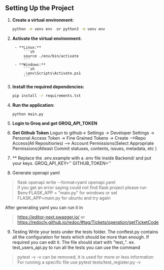 ## Setting Up the Project

1. **Create a virtual environment:**
    ```sh
    python -m venv env  or python3 -m venv env 
2. **Activate the virtual environment:** 

        - **Linux:**
            ```sh
            source ./env/bin/activate
            ```
        - **Windows:**
            ```sh
            .\env\Scripts\Activate.ps1
            ```

3. **Install the required dependencies:**
    ```sh
    pip install -r requirements.txt
    ```

4. **Run the application:**
    ```sh
    python main.py
    ```

5. **Login to Groq and get GROQ_API_TOKEN**
6. **Get Github Token**
Logun to github-> Settings -> Developer Settings -> Personal Access Token -> Fine Grained Tokens -> Create -->Repo Access(All Repositiories) --> Account Permissions(Select Appropriate Permissions(Atleast Commit statuses, contents, issues, metadata, etc  )

7. ** Replace the .env.example with a .env file inside Backend/ and put your keys. 
GROQ_API_KEY=''
GITHUB_TOKEN=''


8. Generate openapi yaml
> flask openapi write --format=yaml openapi.yaml  
if you get an error saying could not find flask project please run 
> $env:FLASK_APP = "main.py" for windows or set FLASK_APP=main.py for ubuntu and try again

After generating yaml you can run it in 
> https://editor-next.swagger.io/
or
> https://redocly.github.io/redoc/#tag/Tickets/operation/getTicketCode

9. Testing
Write your tests under the tests folder. 
The conftest.py contains all the configuration for tests which should be more than enough. If required you can edit it. 
The file should start with "test_". ex. test_users_api.py
to run all the tests you can use the command 
> pytest -v
-v can be removed, it is used for more or less information
For running a specific file use
> pytest tests/test_register.py -v
